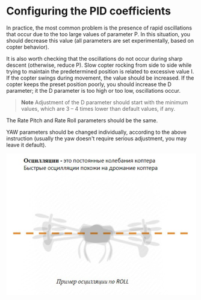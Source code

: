 # Configuring the PID coefficients

In practice, the most common problem is the presence of rapid oscillations that occur due to the too large values of parameter P. In this situation, you should decrease this value (all parameters are set experimentally, based on copter behavior).

It is also worth checking that the oscillations do not occur during sharp descent (otherwise, reduce P).
Slow copter rocking from side to side while trying to maintain the predetermined position is related to excessive value I.
If the copter swings during movement, the value should be increased.
If the copter keeps the preset position poorly, you should increase the D parameter; it the D parameter is too high or too low, oscillations occur.

> **Note** Adjustment of the D parameter should start with the minimum values, which are 3 – 4 times lower than default values, if any.

The Rate Pitch and Rate Roll parameters should be the same.

YAW parameters should be changed individually, according to the above instruction (usually the yaw doesn't require serious adjustment, you may leave it default).

![ROLL oscillations](../assets/oscillRoll.jpg)